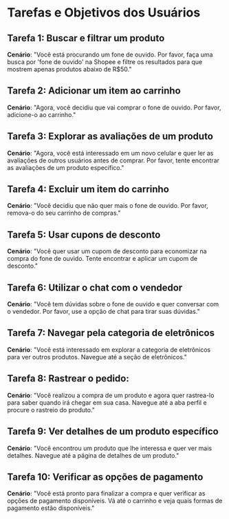 # Tarefas e Objetivos dos Usuários

## Tarefa 1: Buscar e filtrar um produto
**Cenário**: "Você está procurando um fone de ouvido. Por favor, faça uma busca por 'fone de ouvido' na Shopee e filtre os resultados para que mostrem apenas produtos abaixo de R$50."

## Tarefa 2: Adicionar um item ao carrinho
**Cenário**: "Agora, você decidiu que vai comprar o fone de ouvido. Por favor, adicione-o ao carrinho."

## Tarefa 3: Explorar as avaliações de um produto
**Cenário**: "Agora, você está interessado em um novo celular e quer ler as avaliações de outros usuários antes de comprar. Por favor, tente encontrar as avaliações de um produto específico."

## Tarefa 4: Excluir um item do carrinho
**Cenário**: "Você decidiu que não quer mais o fone de ouvido. Por favor, remova-o do seu carrinho de compras."

## Tarefa 5: Usar cupons de desconto
**Cenário**: "Você quer usar um cupom de desconto para economizar na compra do fone de ouvido. Tente encontrar e aplicar um cupom de desconto."

## Tarefa 6: Utilizar o chat com o vendedor
**Cenário**: "Você tem dúvidas sobre o fone de ouvido e quer conversar com o vendedor. Por favor, use a opção de chat para tirar suas dúvidas."

## Tarefa 7: Navegar pela categoria de eletrônicos
**Cenário**: "Você está interessado em explorar a categoria de eletrônicos para ver outros produtos. Navegue até a seção de eletrônicos."

## Tarefa 8: Rastrear o pedido: 
**Cenário**: "Você realizou a compra de um produto e agora quer rastrea-lo para saber quando irá chegar em sua casa. Navegue até a aba perfil e procure o rastreio do produto."

## Tarefa 9: Ver detalhes de um produto específico
**Cenário**: "Você encontrou um produto que lhe interessa e quer ver mais detalhes. Navegue até a página de detalhes de um produto."

## Tarefa 10: Verificar as opções de pagamento
**Cenário**: "Você está pronto para finalizar a compra e quer verificar as opções de pagamento disponíveis. Vá até o carrinho e veja quais formas de pagamento estão disponíveis."